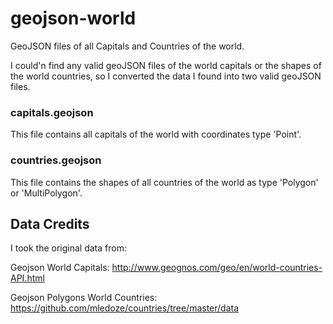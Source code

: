 # geojson-world
GeoJSON files of all Capitals and Countries of the world.

I could'n find any valid geoJSON files of the world capitals or the shapes of the world countries, so I converted the data I found into two valid geoJSON files.

### capitals.geojson
This file contains all capitals of the world with coordinates type 'Point'.

### countries.geojson
This file contains the shapes of all countries of the world as type 'Polygon' or 'MultiPolygon'.


## Data Credits
I took the original data from:

Geojson World Capitals: http://www.geognos.com/geo/en/world-countries-API.html

Geojson Polygons World Countries: https://github.com/mledoze/countries/tree/master/data
